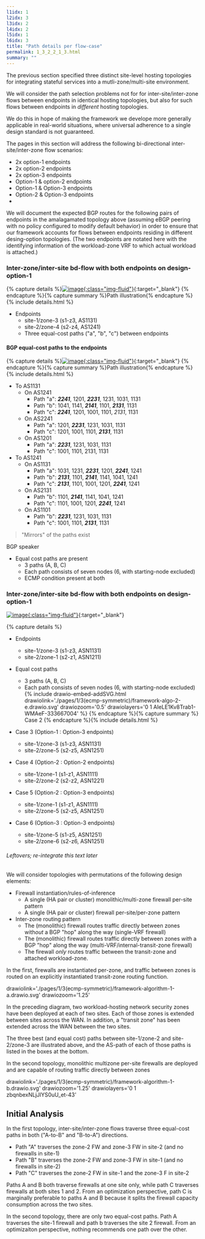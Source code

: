```yaml
---
l1idx: 1
l2idx: 3
l3idx: 2
l4idx: 2
l5idx: 1
l6idx: 3
title: "Path details per flow-case"
permalink: 1_3_2_2_1_3.html
summary: ""
---
```


The previous section specified three distinct site-level hosting topologies for integrating stateful services into a mutli-zone/multi-site environment.

We will consider the path selection problems not for for inter-site/inter-zone flows between endpoints in identical hosting topologies, but also for such flows between endpoints in *different* hosting topologies.

We do this in hope of making the framework we develope more generally applicable in real-world situations, where universal adherence to a single design standard is not guaranteed.

The pages in this section will address the following bi-directional inter-site/inter-zone flow scenarios:
- 2x option-1 endpoints
- 2x option-2 endpoints
- 2x option-3 endpoints
- Option-1 & option-2 endpoints
- Option-1 & Option-3 endpoints
- Option-2 & Option-3 endpoints
- 

We will document the expected BGP routes for the following pairs of endpoints in the amalagamated topology above (assuming eBGP peering with no policy configured to modify default behavior) in order to ensure that our framework accounts for flows between endpoints residing in different desing-option topologies.  (The two endpoints are notated here with the identifying information of the workload-zone VRF to which actual workload is attached.)

### Inter-zone/inter-site bd-flow with both endpoints on design-option-1

{% capture details %}[![image](./framework-algo-2-e-case1.drawio.svg){:class="img-fluid"}](./pages/1/3(ecmp-symmetric)/framework-algo-2-e-case1.drawio.svg){:target="_blank"}
{% endcapture %}{% capture summary %}Path illustration{% endcapture %}{% include details.html %}

- Endpoints 
  - site-1/zone-3 (s1-z3, AS1131)
  - site-2/zone-4 (s2-z4, AS1241)
  - Three equal-cost paths ("a", "b", "c") between endpoints

#### BGP equal-cost paths to the endpoints

{% capture details %}[![image](./framework-algo-2-e-case1.drawio.svg){:class="img-fluid"}](./pages/1/3(ecmp-symmetric)/framework-algo-2-e-case1.drawio.svg){:target="_blank"}
{% endcapture %}{% capture summary %}Path illustration{% endcapture %}{% include details.html %}

- To AS1131
  - On AS1241
    - Path "a": ***2241***, 1201, ***2231***, 1231, 1031, 1131
    - Path "b": 1041, 1141, ***2141***, 1101, ***2131***, 1131
    - Path "c": ***2241***, 1201, 1001, 1101, *2131*, 1131
  - On AS2241
    - Path "a": 1201, ***2231***, 1231, 1031, 1131
    - Path "c": 1201, 1001, 1101, ***2131***, 1131
  - On AS1201
    - Path "a": ***2231***, 1231, 1031, 1131
    - Path "c": 1001, 1101, 2131, 1131
- To AS1241
  - On AS1131
    - Path "a": 1031, 1231, ***2231***, 1201, ***2241***, 1241
    - Path "b": ***2131***, 1101, ***2141***, 1141, 1041, 1241
    - Path "c": ***2131***, 1101, 1001, 1201, ***2241***, 1241
  - On AS2131
    - Path "b": 1101, ***2141***, 1141, 1041, 1241
    - Path "c": 1101, 1001, 1201, ***2241***, 1241
  - On AS1101
    - Path "b": ***2231***, 1231, 1031, 1131
    - Path "c": 1001, 1101, ***2131***, 1131




> "Mirrors" of the paths exist 



BGP speaker

- Equal cost paths are present
  - 3 paths (A, B, C)
  - Each path consists of seven nodes (6, with starting-node excluded)
  - ECMP condition present at both 


### Inter-zone/inter-site bd-flow with both endpoints on design-option-1

[![image](./framework-algo-2-e-case1.drawio.svg){:class="img-fluid"}](./pages/1/3(ecmp-symmetric)/framework-algo-2-e-case1.drawio.svg){:target="_blank"}



{% capture details %}
- Endpoints
  - site-1/zone-3 (s1-z3, ASN1131)
  - site-2/zone-1 (s2-z1, ASN1211)
- Equal cost paths
  - 3 paths (A, B, C)
  - Each path consists of seven nodes (6, with starting-node excluded)
{% include drawio-embed-addSVG.html drawiolink='./pages/1/3(ecmp-symmetric)/framework-algo-2-e.drawio.svg' drawiozoom='0.5' drawiolayers='0 1 AIeLE1Kv8Trab1-WMAeF-333667004' %}
{% endcapture %}{% capture summary %}
Case 2
{% endcapture %}{% include details.html %}

- Case 3 (Option-1 : Option-3 endpoints)
  - site-1/zone-3 (s1-z3, ASN1131)
  - site-2/zone-5 (s2-z5, ASN1251)
- Case 4 (Option-2 : Option-2 endpoints)
  - site-1/zone-1 (s1-z1, ASN1111)
  - site-2/zone-2 (s2-z2, ASN1221)
- Case 5 (Option-2 : Option-3 endpoints)
  - site-1/zone-1 (s1-z1, ASN1111)
  - site-2/zone-5 (s2-z5, ASN1251)  
- Case 6 (Option-3 : Option-3 endpoints)
  - site-1/zone-5 (s1-z5, ASN1251)  
  - site-2/zone-6 (s2-z6, ASN1251)  


###### Leftovers; re-integrate this text later
We will consider topologies with permutations of the following design elements:
- Firewall instantiation/rules-of-inference
  - A single (HA pair or cluster) monolithic/multi-zone firewall per-site pattern
  - A single (HA pair or cluster) firewall per-site/per-zone pattern
- Inter-zone routing pattern
  - The (monolithic) firewall routes traffic directly between zones with*out* a BGP "hop" along the way  (single-VRF firewall)
  - The (monolithic) firewall routes traffic directly between zones *with* a BGP "hop" along the way (multi-VRF/internal-transit-zone firewall)
  - The firewall *only* routes traffic between the transit-zone and attached workload-zone.


In the first, firewalls are instantiated per-zone, and traffic between zones is routed on an explicitly instantiated transit-zone routing function.

drawiolink='./pages/1/3(ecmp-symmetric)/framework-algorithm-1-a.drawio.svg' drawiozoom='1.25'


In the preceding diagram, two workload-hosting network security zones have been deployed at each of two sites.  Each of those zones is extended between sites across the WAN.  In addition, a "transit zone" has been extended across the WAN between the two sites.

The three best (and equal cost) paths between site-1/zone-2 and site-2/zone-3 are illustrated above, and the AS-path of each of those paths is listed in the boxes at the bottom.

In the second topology, monolithic multizone per-site firewalls are deployed and are capable of routing traffic directly between zones 


drawiolink='./pages/1/3(ecmp-symmetric)/framework-algorithm-1-b.drawio.svg' drawiozoom='1.25' drawiolayers='0 1 zbqnbexNLjJlYS0uU_et-43'



## Initial Analysis

In the first topology, inter-site/inter-zone flows traverse three equal-cost paths in both ("A-to-B" and "B-to-A") directions.
- Path "A" traverses the zone-2 FW and zone-3 FW in site-2  (and no firewalls in site-1)
- Path "B" traverses the zone-2 FW and zone-3 FW in site-1  (and no firewalls in site-2)
- Path "C" traverses the zone-2 FW in site-1 and the zone-3 F in site-2

Paths A and B both traverse firewalls at one site only, while path C traverses firewalls at both sites 1 and 2.  From an optimization perspective, path C is marginally preferable to paths A and B because it splits the firewall capacity consumption across the two sites.

In the second topology, there are only two equal-cost paths.  Path A traverses the site-1 firewall and path b traverses the site 2 firewall.  From an optimizaiton perspective, nothing recommends one path over the other.
